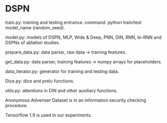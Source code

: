 # DSPN
train.py: training and testing entrance. command: python train/test model_name (random_seed).

model.py: models of DSPN, MLP, Wide & Deep, PNN, DIN, RNN, bi-RNN and DSPNs of ablation studies.

prepare_data.py: data parser, raw data -> training features.

get_data.py: data parser, training features -> numpy arrays for placeholders.

data_iterator.py: generator for training and testing data.

Dice.py: dice and prelu functions.

utils.py: attentions in DIN and other auxiliary functions.

Anonymous Adveriser Dataset is in an information security checking procedure.

Tensorflow 1.9 is used in our experiments.
